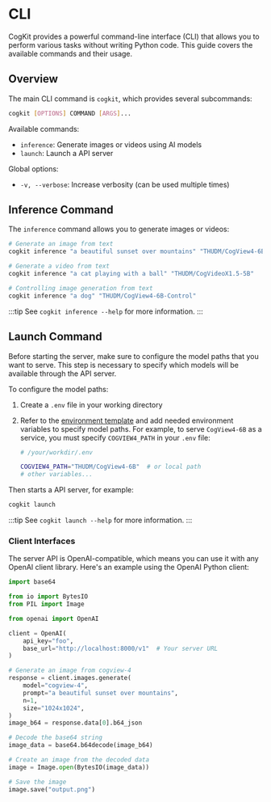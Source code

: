---
---

# CLI

CogKit provides a powerful command-line interface (CLI) that allows you to perform various tasks without writing Python code. This guide covers the available commands and their usage.

## Overview

The main CLI command is `cogkit`, which provides several subcommands:

```bash
cogkit [OPTIONS] COMMAND [ARGS]...
```

Available commands:

- `inference`: Generate images or videos using AI models
- `launch`: Launch a API server

Global options:

- `-v, --verbose`: Increase verbosity (can be used multiple times)

## Inference Command

The `inference` command allows you to generate images or videos:


```bash
# Generate an image from text
cogkit inference "a beautiful sunset over mountains" "THUDM/CogView4-6B"

# Generate a video from text
cogkit inference "a cat playing with a ball" "THUDM/CogVideoX1.5-5B"

# Controlling image generation from text
cogkit inference "a dog" "THUDM/CogView4-6B-Control"
```

:::tip
See `cogkit inference --help` for more information.
:::

## Launch Command

Before starting the server, make sure to configure the model paths that you want to serve. This step is necessary to specify which models will be available through the API server.

To configure the model paths:

1. Create a `.env` file in your working directory
2. Refer to the [environment template](https://github.com/THUDM/CogKit/blob/main/.env.template) and add needed environment variables to specify model paths. For example, to serve `CogView4-6B` as a service, you must specify `COGVIEW4_PATH` in your `.env` file:

    ```bash
    # /your/workdir/.env

    COGVIEW4_PATH="THUDM/CogView4-6B"  # or local path
    # other variables...
    ```

Then starts a API server, for example:

```bash
cogkit launch
```

:::tip
See `cogkit launch --help` for more information.
:::


### Client Interfaces

The server API is OpenAI-compatible, which means you can use it with any OpenAI client library. Here's an example using the OpenAI Python client:

```python
import base64

from io import BytesIO
from PIL import Image

from openai import OpenAI

client = OpenAI(
    api_key="foo",
    base_url="http://localhost:8000/v1"  # Your server URL
)

# Generate an image from cogview-4
response = client.images.generate(
    model="cogview-4",
    prompt="a beautiful sunset over mountains",
    n=1,
    size="1024x1024",
)
image_b64 = response.data[0].b64_json

# Decode the base64 string
image_data = base64.b64decode(image_b64)

# Create an image from the decoded data
image = Image.open(BytesIO(image_data))

# Save the image
image.save("output.png")
```
